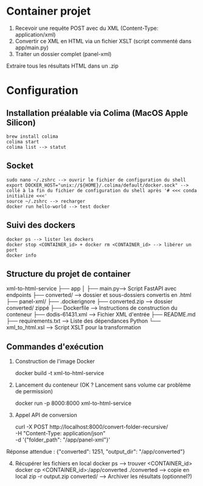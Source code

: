# Container projet
1. Recevoir une requête POST avec du XML (Content-Type: application/xml)
2. Convertir ce XML en HTML via un fichier XSLT (script commenté dans app/main.py)
3. Traiter un dossier complet (panel-xml) 

Extraire tous les résultats HTML dans un .zip

# Configuration 
## Installation préalable via Colima (MacOS Apple Silicon)
    brew install colima
    colima start
    colima list --> statut
## Socket
    sudo nano ~/.zshrc --> ouvrir le fichier de configuration du shell
    export DOCKER_HOST="unix://${HOME}/.colima/default/docker.sock" --> collé à la fin du fichier de configuration du shell après '# <<< conda initialize <<<'
    source ~/.zshrc --> recharger 
    docker run hello-world --> test docker
## Suivi des dockers
    docker ps --> lister les dockers
    docker stop <CONTAINER_id> + docker rm <CONTAINER_id> --> libérer un port
    docker info

## Structure du projet de container 
xml-to-html-service
├── app
│ ├── main.py--> Script FastAPI avec endpoints
├── converted/ --> dossier et sous-dossiers convertis en .html
├── panel-xml/
├── .dockerignore
├── converted.zip  --> dossier converted/ zippé
├── Dockerfile --> Instructions de construction du conteneur
├── dodis-61431.xml --> Fichier XML d'entrée
├── README.md
├── requirements.txt --> Liste des dépendances Python
└── xml_to_html.xsl --> Script XSLT pour la transformation

## Commandes d'exécution
1. Construction de l'image Docker
   
    docker build -t xml-to-html-service 

3. Lancement du conteneur (OK ? Lancement sans volume car problème de permission)
   
    docker run -p 8000:8000 xml-to-html-service

5. Appel API de conversion
   
    curl -X POST http://localhost:8000/convert-folder-recursive/ \
  -H "Content-Type: application/json" \
  -d '{"folder_path": "/app/panel-xml"}'

Réponse attendue : {"converted": 1251, "output_dir": "/app/converted"}

4. Récupérer les fichiers en local
docker ps --> trouver <CONTAINER_id>
docker cp <CONTAINER_id>:/app/converted ./converted --> copie en local
zip -r output.zip converted/ --> Archiver les résultats (optionnel?)
